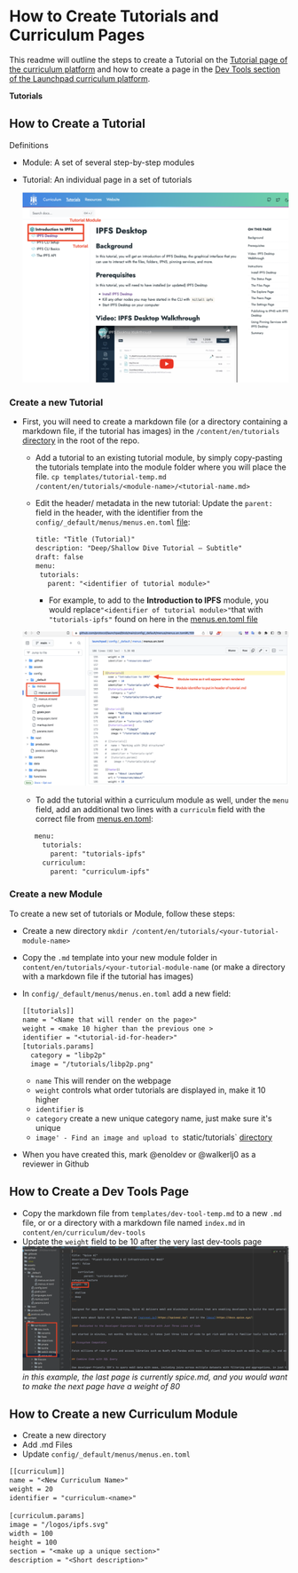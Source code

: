 # How to Create Tutorials and Curriculum Pages
This readme will outline the steps to create a Tutorial on the [Tutorial page of the curriculum platform](https://curriculum.pl-launchpad.io/tutorials/) and how to create a page in the [Dev Tools section of the Launchpad curriculum platform](https://curriculum.pl-launchpad.io/curriculum/dev-tools/objectives/).

**Tutorials**

## How to Create a Tutorial

Definitions
* Module: A set of several step-by-step modules
* Tutorial: An individual page in a set of tutorials

  ![Tutorials & Module](tutorials-modules.png)

### Create a new Tutorial
* First, you will need to create a markdown file (or a directory containing a markdown file, if the tutorial has images) in the `/content/en/tutorials` [directory](https://github.com/protocol/launchpad/tree/main/content/en/tutorials) in the root of the repo.
  * Add a tutorial to an existing tutorial module, by simply copy-pasting the tutorials template into the module folder where you will place the file.
       `cp templates/tutorial-temp.md /content/en/tutorials/<module-name>/<tutorial-name.md>`

   * Edit the header/ metadata in the new tutorial:
     Update the `parent:` field in the header, with the identifier from the `config/_default/menus/menus.en.toml` [file](https://github.com/protocol/launchpad/blob/main/config/_default/menus/menus.en.toml):
      ```
     title: "Title (Tutorial)"
     description: "Deep/Shallow Dive Tutorial – Subtitle"
     draft: false
     menu:
       tutorials:
         parent: "<identifier of tutorial module>"
     ```
     
     * For example, to add to the **Introduction to IPFS** module, you would replace`"<identifier of tutorial module>"`that with `"tutorials-ipfs"` found on here in the [menus.en.toml file](https://github.com/protocol/launchpad/blob/main/config/_default/menus/menus.en.toml#L159)
     
     
  ![Tutorial Identifier](tutorial-identifier.png)
     
     
     * To add the tutorial within a curriculum module as well, under the `menu` field, add an additional two lines with a `curriculm` field with the correct file from [menus.en.toml](https://github.com/protocol/launchpad/blob/main/config/_default/menus/menus.en.toml#L91):
     
    
    ```
       menu:
         tutorials:
           parent: "tutorials-ipfs"
         curriculum:
           parent: "curriculum-ipfs"
     ```


### Create a new Module
To create a new set of tutorials or Module, follow these steps:
* Create a new directory
  `mkdir /content/en/tutorials/<your-tutorial-module-name>`
* Copy the `.md` template into your new module folder in `content/en/tutorials/<your-tutorial-module-name` (or make a directory with a markdown file if the tutorial has images)
* In `config/_default/menus/menus.en.toml` add a new field:
  ```
  [[tutorials]]
  name = "<Name that will render on the page>"
  weight = <make 10 higher than the previous one >
  identifier = "<tutorial-id-for-header>"
  [tutorials.params]
    category = "libp2p"
    image = "/tutorials/libp2p.png"
  ```

  * `name` This will render on the webpage
  * `weight` controls what order tutorials are displayed in, make it 10 higher
  * `identifier` is
  * `category` create a new unique category name, just make sure it's unique
  * `image' - Find an image and upload to `static/tutorials` [directory](https://github.com/protocol/launchpad/tree/main/static/tutorials)

* When you have created this, mark @enoldev or @walkerlj0 as a reviewer in Github


## How to Create a Dev Tools Page

 * Copy the markdown file from `templates/dev-tool-temp.md` to a new `.md` file, or  or a directory with a markdown file named `index.md` in `content/en/curriculum/dev-tools`
 * Update the `weight` field to be 10 after the very last dev-tools page
   ![Weight](weight-example.png)
  _in this example, the last page is currently spice.md, and you would want to make the next page have a weight of 80_

## How to Create a new Curriculum Module
* Create a new directory
* Add .md Files
* Update `config/_default/menus/menus.en.toml`

```
[[curriculum]]
name = "<New Curriculum Name>"
weight = 20
identifier = "curriculum-<name>"

[curriculum.params]
image = "/logos/ipfs.svg"
width = 100
height = 100
section = "<make up a unique section>"
description = "<Short description>"
```


